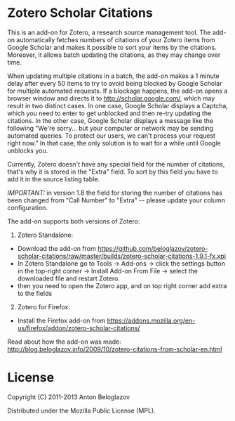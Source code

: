 # Zotero Scholar Citations

This is an add-on for Zotero, a research source management tool. The add-on automatically fetches numbers of citations of your Zotero items from Google Scholar and makes it possible to sort your items by the citations. Moreover, it allows batch updating the citations, as they may change over time.

When updating multiple citations in a batch, the add-on makes a 1 minute delay after every 50 items to try to avoid being blocked by Google Scholar for multiple automated requests. If a blockage happens, the add-on opens a browser window and directs it to http://scholar.google.com/, which may result in two distinct cases. In one case, Google Scholar displays a Captcha, which you need to enter to get unblocked and then re-try updating the citations. In the other case, Google Scholar displays a message like the following "We're sorry... but your computer or network may be sending automated queries. To protect our users, we can't process your request right now." In that case, the only solution is to wait for a while until Google unblocks you.

Currently, Zotero doesn't have any special field for the number of citations, that's why it is stored in the "Extra" field. To sort by this field you have to add it in the source listing table.

*IMPORTANT:* in version 1.8 the field for storing the number of citations has been changed from "Call Number" to "Extra" -- please update your column configuration.

The add-on supports both versions of Zotero:

1. Zotero Standalone:
  - Download the add-on from https://github.com/beloglazov/zotero-scholar-citations/raw/master/builds/zotero-scholar-citations-1.9.1-fx.xpi
  - In Zotero Standalone go to Tools -> Add-ons -> click the settings button in the top-right corner -> Install Add-on From File -> select the downloaded file and restart Zotero.
  - then you need to open the Zotero app, and on top right corner add extra to the fields
  
2. Zotero for Firefox:
  - Install the Firefox add-on from https://addons.mozilla.org/en-us/firefox/addon/zotero-scholar-citations/

Read about how the add-on was made: http://blog.beloglazov.info/2009/10/zotero-citations-from-scholar-en.html

# License

Copyright (C) 2011-2013 Anton Beloglazov

Distributed under the Mozilla Public License (MPL).
